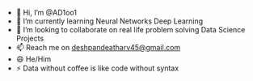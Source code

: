- 👋 Hi, I’m @AD1oo1
- 🌱 I’m currently learning Neural Networks Deep Learning
- 💞️ I’m looking to collaborate on real life problem solving Data Science Projects
- 📫 Reach me on deshpandeatharv45@gmail.com
- 😄 He/Him
- ⚡ Data without coffee is like code without syntax

<!---
AD1oo1/AD1oo1 is a ✨ special ✨ repository because its `README.md` (this file) appears on your GitHub profile.
You can click the Preview link to take a look at your changes.
--->
